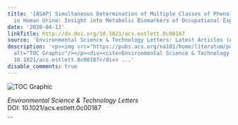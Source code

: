 ```yaml
---
title: '[ASAP] Simultaneous Determination of Multiple Classes of Phenolic Compounds
  in Human Urine: Insight into Metabolic Biomarkers of Occupational Exposure to E-Waste'
date: '2020-04-13'
linkTitle: http://dx.doi.org/10.1021/acs.estlett.0c00187
source: 'Environmental Science & Technology Letters: Latest Articles (ACS Publications)'
description: '<p><img src="https://pubs.acs.org/na101/home/literatum/publisher/achs/journals/content/estlcu/0/estlcu.ahead-of-print/acs.estlett.0c00187/20200413/images/medium/ez0c00187_0002.gif"
  alt="TOC Graphic"/></p><div><cite>Environmental Science & Technology Letters</cite></div><div>DOI:
  10.1021/acs.estlett.0c00187</div> ...'
disable_comments: true
---
```

<p><img src="https://pubs.acs.org/na101/home/literatum/publisher/achs/journals/content/estlcu/0/estlcu.ahead-of-print/acs.estlett.0c00187/20200413/images/medium/ez0c00187_0002.gif" alt="TOC Graphic"/></p><div><cite>Environmental Science & Technology Letters</cite></div><div>DOI: 10.1021/acs.estlett.0c00187</div> ...